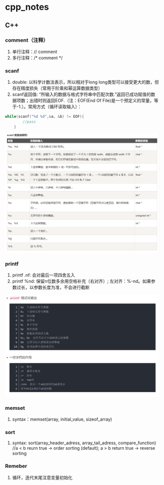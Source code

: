 # cpp_notes

## C++

### comment（注释）

1. 单行注释：// comment
2. 多行注释：/\* comment \*/

### scanf

1. double: 以科学计数法表示，所以相对于long long类型可以接受更大的数，但存在精度损失（常用于阶乘和幂运算数据类型）
2. scanf返回值: “所输入的数据与格式字符串中匹配次数.”返回已成功赋值的数据项数；出错时则返回EOF.（注：EOF(End Of File)是一个预定义的常量，等于-1.）。常用方式（循环读取输入）：

```c++
while(scanf("%d %d",&a, &b) != EOF){
        //pass
    }  
```

![scanf](photos\scanf.png "scanf")

### printf

1. printf .nf: 会对最后一项四舍五入
2. printf %nd: 保留n位数多余用空格补充（右对齐）; 左对齐：%-nd。如果参数过长，以参数长度为准，不会进行截断

![printf](https://github.com/TecReaGroup/cpp_notes/blob/main/photos/printf.png?raw=true "printf")

### memset

1. syntax：memset(array, initial_value, sizeof_array)

### sort

1. syntax: sort(array_header_adress, array_tail_adress, compare_function) //a < b reurn true -> order sorting (default); a > b return true -> reverse sorting

### Remeber

1. 循环，迭代末尾注意变量初始化
